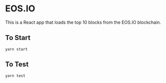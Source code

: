 # EOS.IO
This is a React app that loads the top 10 blocks from the EOS.IO blockchain.

## To Start
```
yarn start
```

## To Test
```
yarn test
```